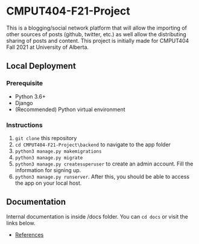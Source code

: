 # CMPUT404-F21-Project

This is a blogging/social network platform that will allow the importing of other sources of posts (github, twitter, etc.) as well allow the distributing sharing of posts and content. This project is initially made for CMPUT404 Fall 2021 at University of Alberta.

## Local Deployment
### Prerequisite
- Python 3.6+
- Django
- (Recommended) Python virtual environment

### Instructions
1. `git clone` this repository
2. `cd CMPUT404-F21-Project\backend` to navigate to the app folder
3. `python3 manage.py makemigrations`
4. `python3 manage.py migrate`
5. `python3 manage.py createsuperuser` to create an admin account. Fill the information for signing up.
6. `python3 manage.py runserver`. After this, you should be able to access the app on your local host.

## Documentation
Internal documentation is inside /docs folder. You can `cd docs` or visit the links below.
- [References](https://github.com/GraceFu/CMPUT404-F21-Project/blob/main/docs/references.md)
